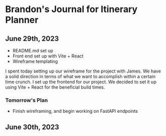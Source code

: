 # Brandon's Journal for Itinerary Planner

## June 29th, 2023

- README.md set up
- Front end set up with Vite + React
- Wireframe templating

I spent today setting up our wireframe for the project with James. We have a solid direction in terms
of what we want to accomplish within a certain time crunch.
I set up the frontend for our project. We decided to set it up using Vite + React for the beneficial build times.

### Tomorrow's Plan

- Finish wireframing, and begin working on FastAPI endpoints

## June 30th, 2023

